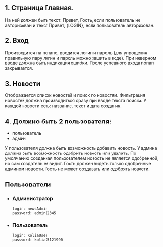 ## 1. Страница Главная.

На ней должен быть текст: Привет, Гость, если пользователь не авторизован и текст
Привет, {LOGIN}, если пользователь авторизован.

## 2. Вход

Производится на попапе, вводится логин и пароль (для упрощения правильную пару
логин и пароль можно зашить в коде). При неверном вводе должна быть индикация
ошибки.
После успешного входа попап закрывается.

## 3. Новости

Отображается список новостей и поиск по новостям. Фильтрация новостей должна
производиться сразу при вводе текста поиска. У каждой новости есть: название, текст
и дата создания.

## 4. Должно быть 2 пользователя:

-   пользователь
-   админ

У пользователя должна быть возможность добавить новость. У админа должна быть
возможность одобрить новость или удалить. По умолчанию созданная
пользователем новость не является одобренной, но сам создатель её видит.
Гость должен видеть только одобренные админом новости. Гость не может создавать
или одобрять новости.

## Пользователи

-   ### Администратор

    `login: newsAdmin` <br/>
    `password: admin12345`

-   ### Пользователь
    `login: KoliaUser` <br/>
    `password: kolia25121990`
